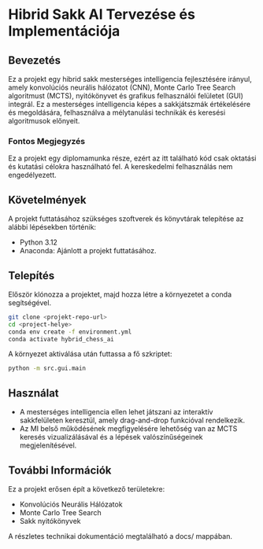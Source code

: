 # Hibrid Sakk AI Tervezése és Implementációja

## Bevezetés

Ez a projekt egy hibrid sakk mesterséges intelligencia fejlesztésére irányul, amely konvolúciós neurális hálózatot (CNN), Monte Carlo Tree Search algoritmust (MCTS), nyitókönyvet és grafikus felhasználói felületet (GUI) integrál. Ez a mesterséges intelligencia képes a sakkjátszmák értékelésére és megoldására, felhasználva a mélytanulási technikák és keresési algoritmusok előnyeit.

### Fontos Megjegyzés

Ez a projekt egy diplomamunka része, ezért az itt található kód csak oktatási és kutatási célokra használható fel. A kereskedelmi felhasználás nem engedélyezett.

## Követelmények

A projekt futtatásához szükséges szoftverek és könyvtárak telepítése az alábbi lépésekben történik:

- Python 3.12
- Anaconda: Ajánlott a projekt futtatásához.

## Telepítés

Először klónozza a projektet, majd hozza létre a környezetet a conda segítségével.

```bash
git clone <projekt-repo-url>
cd <project-helye>
conda env create -f environment.yml
conda activate hybrid_chess_ai
```

A környezet aktiválása után futtassa a fő szkriptet:

```bash
python -m src.gui.main
```

## Használat

- A mesterséges intelligencia ellen lehet játszani az interaktív sakkfelületen keresztül, amely drag-and-drop funkcióval rendelkezik.
- Az MI belső működésének megfigyelésére lehetőség van az MCTS keresés vizualizálásával és a lépések valószínűségeinek megjelenítésével.

## További Információk

Ez a projekt erősen épít a következő területekre:
- Konvolúciós Neurális Hálózatok
- Monte Carlo Tree Search
- Sakk nyitókönyvek

A részletes technikai dokumentáció megtalálható a docs/ mappában.
